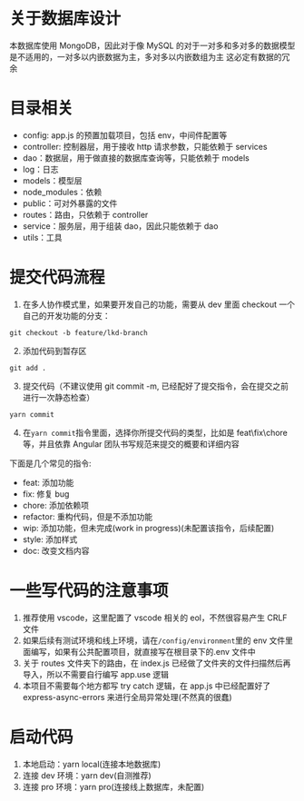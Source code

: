 # 关于数据库设计

本数据库使用 MongoDB，因此对于像 MySQL 的对于一对多和多对多的数据模型是不适用的，一对多以内嵌数据为主，多对多以内嵌数组为主
这必定有数据的冗余

# 目录相关

- config: app.js 的预置加载项目，包括 env，中间件配置等
- controller: 控制器层，用于接收 http 请求参数，只能依赖于 services
- dao：数据层，用于做直接的数据库查询等，只能依赖于 models
- log：日志
- models：模型层
- node_modules：依赖
- public：可对外暴露的文件
- routes：路由，只依赖于 controller
- service：服务层，用于组装 dao，因此只能依赖于 dao
- utils：工具

# 提交代码流程

1. 在多人协作模式里，如果要开发自己的功能，需要从 dev 里面 checkout 一个自己的开发功能的分支：

```git
git checkout -b feature/lkd-branch
```

2. 添加代码到暂存区

```git
git add .
```

3. 提交代码（不建议使用 git commit -m, 已经配好了提交指令，会在提交之前进行一次静态检查）

```git
yarn commit
```

4. 在`yarn commit`指令里面，选择你所提交代码的类型，比如是 feat\fix\chore 等，并且依靠 Angular 团队书写规范来提交的概要和详细内容

下面是几个常见的指令:

- feat: 添加功能
- fix: 修复 bug
- chore: 添加依赖项
- refactor: 重构代码，但是不添加功能
- wip: 添加功能，但未完成(work in progress)(未配置该指令，后续配置)
- style: 添加样式
- doc: 改变文档内容

# 一些写代码的注意事项

1. 推荐使用 vscode，这里配置了 vscode 相关的 eol，不然很容易产生 CRLF 文件
2. 如果后续有测试环境和线上环境，请在`/config/environment`里的 env 文件里面编写，如果有公共配置项目，就直接写在根目录下的.env 文件中
3. 关于 routes 文件夹下的路由，在 index.js 已经做了文件夹的文件扫描然后再导入，所以不需要自行编写 app.use 逻辑
4. 本项目不需要每个地方都写 try catch 逻辑，在 app.js 中已经配置好了 express-async-errors 来进行全局异常处理(不然真的很蠢)

# 启动代码

1. 本地启动：yarn local(连接本地数据库)
2. 连接 dev 环境：yarn dev(自测推荐)
3. 连接 pro 环境：yarn pro(连接线上数据库，未配置)
